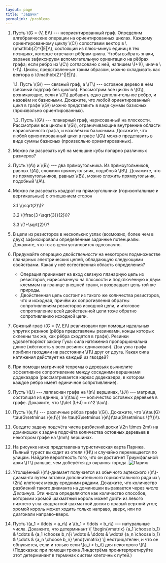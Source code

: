 ```yaml
---
layout: page
title: "Задачи"
permalink: /problems
---
```


1. Пусть \\(G = (V, E)\\) --- неориентированный граф. Определим алгебраические операции на ориентированных циклах. Каждому ориентированному циклу \\(C\\) сопоставим вектор в \\(\mathbb{Z}^{\|E\|}\\), состоящий из плюс-минус единиц в тех позициях, которые отвечают рёбрам цикла. Чтобы выбрать знаки, заранее зафиксируем вспомогательную ориентацию на рёбрах графа; если ребро из \\(C\\) согласовано с ней, напишем \\(+1\\), иначе \\(-1\\). Циклы, представленные таким образом, можно складывать как вектора в \\(\mathbb{Z}^{\|E\|}\\).

    1.1. Пусть \\(G\\) --- связный граф, а \\(T\\) --- остовное дерево в нём (связный подграф без циклов). Рассмотрим все циклы в \\(G\\), возникающие, если к \\(T\\) добавить одно дополнительное ребро, и назовём их базисными. Докажите, что любой ориентированный цикл в графе \\(G\\) можно представить в виде суммы базисных (произвольно ориентированных).
 
    1.2. Пусть \\(G\\) --- планарный граф, нарисованный на плоскости. Рассмотрим все циклы в \\(G\\), ограничивающие внутренние области нарисованного графа, и назовём их базисными. Докажите, что любой ориентированный цикл в графе \\(G\\) можно представить в виде суммы базисных (произвольно ориентированных).
 
2. Можно ли разрезать куб на меньшие кубы попарно различных размеров?

3. Пусть \\(A\\) и \\(B\\) --- два прямоугольника. Из прямоугольников, равных \\(A\\), сложили прямоугольник, подобный \\(B\\). Докажите, что из прямоугольников, равных \\(B\\), можно сложить прямоугольник, подобный \\(A\\).

4. Можно ли разрезать квадрат на прямоугольники (горизонтальные и вертикальные) с отношением сторон

    3.1 \\(\sqrt{2}\\)?
	
	3.2 \\(\frac{3+\sqrt{3}}{2}\\)?
	
	3.3 \\(1+\sqrt{2}\\)?

5. В цепи из резисторов в нескольких узлах (возможно, более чем в двух) зафиксировали определённые заданные потенциалы. Докажите, что ток в цепи установится однозначно.

6. Придумайте операцию _двойственности_ на некотором подмножестве планарных электрических цепей, обладающую следующими свойствами. Какая у неё естественная область определения?
    + Операция принимает на вход связную планарную цепь из резисторов, нарисованную на плоскости и подключённую к двум клеммам на границе внешней грани, и возвращает цепь той же природы.
	+ Двойственная цепь состоит из такого же количества резисторов, что и исходная, причём их сопротивления обратны сопротивлениям резисторов исходной цепи, и итоговое сопротивление всей двойственной цепи тоже обратно сопротивлению исходной цепи.
    
7. Связный граф \\(G = (V, E)\\) реализовали при помощи идеальных упругих резинок (рёбра представлены резинками, концы которых склеены так же, как рёбра сходятся в графе). Резинки удовлетворяют закону Гука: сила натяжения пропорциональна длине (жёсткость у всех резинок одинаковая). Два узла графа прибили гвоздями на расстоянии \\(1\\) друг от друга. Какая сила натяжения действует на каждый из гвоздей?

8. При помощи матричной теоремы о деревьях вычислите эффективное сопротивление между соседними вершинами додекаэдра (рассматривается каркас додекаэдра, в котором каждое ребро имеет единичное сопротивление).

9. Пусть \\(L\\) --- лапласиан графа на \\(n\\) вершинах, \\(J\\) --- матрица, состоящая из единиц, а \\(\tau\\) --- количество остовных деревьев в графе. Докажите, что \\(\det (L+J) = n^2 \tau\\).

10. Пусть \\(e,f\\) --- различные рёбра графа \\(G\\). Докажите, что \\(\tau(G) \tau(G\setminus \\{e,f\\}) \le \tau(G\setminus \\{e\\})\tau(G\setminus \\{f\\})\\).

11. Сведите задачу подсчёта числа разбиений доски \\(2n \times 2m\\) на доминошки к задаче подсчёта количества остовных деревьев в некотором графе на \\(mn\\) вершинах.

12. На рисунке ниже представлена туристическая карта Парижа. Пьяный турист выходит из отеля \\(H\\) и случайно перемещается по улицам. Найдите вероятность того, что он достигнет Триумфальной арки \\(T\\) раньше, чем доберётся до окраины города.
![Париж]({{site.baseurl}}/pics/paris.png)

13. Утолщённый \\(n\\)-диамант получается из обычного ацтекского \\(n\\)-диаманта путём вставки дополнительного горизонтального ряда из \\(2n\\) клеточек между средними рядами. Докажите, что количество разбиений такого диаманта на доминошки выражается через _числа Деланнуа_. Эти числа определяются как количество способов, которыми хромой шахматный король может дойти из левого нижнего угла квадратной шахматной доски в правый верхний угол; хромой король может ходить только направо, вверх, или по диагонали направо-вверх.

14. Пусть \\(a_1 < \ldots < a_n\\) и \\(b_1 < \ldots < b_n\\) --- натуральные числа. Докажите, что детерминант
\\[
\begin{vmatrix}
{a_1 \choose b_1} & \cdots & {a_1 \choose b_n}\\
\vdots & \ddots & \vdots\\
{a_n \choose b_1} & \cdots & {a_n \choose b_n}
\end{vmatrix}
\\]
неотрицателен, и что он обнуляется, если и только если \\(a_i < b_i\\) для некоторого \\(i\\). (Подсказка: при помощи трюка Линдстрёма проинтерпретируйте этот детерминант в терминах систем клеточных путей.)